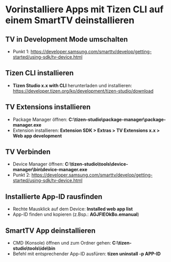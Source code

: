 # Vorinstalliere Apps mit Tizen CLI auf einem SmartTV deinstallieren

## TV in Development Mode umschalten
 - Punkt 1: https://developer.samsung.com/smarttv/develop/getting-started/using-sdk/tv-device.html

## Tizen CLI installieren
 - **Tizen Studio x.x with CLI** herunterladen und installieren: https://developer.tizen.org/ko/development/tizen-studio/download

## TV Extensions installieren
 - Package Manager öffnen: **C:\tizen-studio\package-manager\package-manager.exe**
 - Extension installieren: **Extension SDK > Extras > TV Extensions x.x > Web app development**

## TV Verbinden
 - Device Manager öffnen: **C:\tizen-studio\tools\device-manager\bin\device-manager.exe**
 - Punkt 2: https://developer.samsung.com/smarttv/develop/getting-started/using-sdk/tv-device.html

## Installierte App-ID rausfinden
 - Rechte Mausklick auf dem Device: **Installed web app list**
 - App-ID finden und kopieren (z.Bsp.: **AGJFlEOkBo.emanual**)

## SmartTV App deinstallieren
 - CMD (Konsole) öffnen und zum Ordner gehen: **C:\tizen-studio\tools\ide\bin**
 - Befehl mit entsprechender App-ID ausfüren: **tizen uninstall -p APP-ID**

